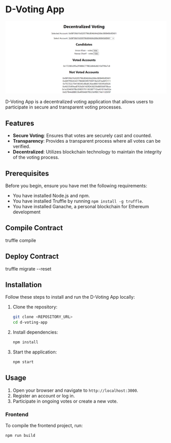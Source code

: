 # D-Voting App

![D-Voting App Logo](./public/image.png)

D-Voting App is a decentralized voting application that allows users to participate in secure and transparent voting processes.

## Features

- **Secure Voting**: Ensures that votes are securely cast and counted.
- **Transparency**: Provides a transparent process where all votes can be verified.
- **Decentralized**: Utilizes blockchain technology to maintain the integrity of the voting process.

## Prerequisites

Before you begin, ensure you have met the following requirements:

- You have installed Node.js and npm.
- You have installed Truffle by running `npm install -g truffle`.
- You have installed Ganache, a personal blockchain for Ethereum development

## Compile Contract 

truffle compile

## Deploy Contract 

truffle migrate --reset

## Installation

Follow these steps to install and run the D-Voting App locally:

1. Clone the repository:

    ```bash
    git clone <REPOSITORY_URL>
    cd d-voting-app
    ```

2. Install dependencies:

    ```bash
    npm install
    ```

3. Start the application:

    ```bash
    npm start
    ```

## Usage

1. Open your browser and navigate to `http://localhost:3000`.
2. Register an account or log in.
3. Participate in ongoing votes or create a new vote.


### Frontend

To compile the frontend project, run:

```bash
npm run build
